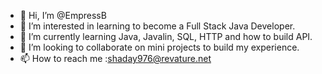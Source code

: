 - 👋 Hi, I’m @EmpressB
- 👀 I’m interested in learning to become a Full Stack Java Developer.
- 🌱 I’m currently learning Java, Javalin, SQL, HTTP and how to build API.
- 💞️ I’m looking to collaborate on mini projects to build my experience.
- 📫 How to reach me :shaday976@revature.net

<!---
EmpressB/EmpressB is a ✨ special ✨ repository because its `README.md` (this file) appears on your GitHub profile.
You can click the Preview link to take a look at your changes.
--->

